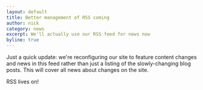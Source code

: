 ```yaml
---
layout: default
title: Better management of RSS coming
author: nick
category: news
excerpt: We'll actually use our RSS feed for news now
byline: true
---
```

<div class="row">
<div class="col-md-8" markdown="1">


Just a quick update: we're reconfiguring our site to feature content changes and news in
this feed rather than just a listing of the slowly-changing blog posts. This will cover
all news about changes on the site.

RSS lives on!

</div></div>

